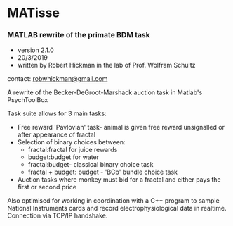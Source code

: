 # MATisse
### MATLAB rewrite of the primate BDM task

- version 2.1.0 
- 20/3/2019
- written by Robert Hickman in the lab of Prof. Wolfram Schultz

contact: robwhickman@gmail.com

A rewrite of the Becker-DeGroot-Marshack auction task in Matlab's PsychToolBox

Task suite allows for 3 main tasks:

- Free reward 'Pavlovian' task- animal is given free reward unsignalled or after appearance of fractal
- Selection of binary choices between:
  - fractal:fractal for juice rewards
  - budget:budget for water
  - fractal:budget- classical binary choice task
  - fractal + budget: budget - 'BCb' bundle choice task
- Auction tasks where monkey must bid for a fractal and either pays the first or second price

Also optimised for working in coordination with a C++ program to sample National Instruments cards and record electrophysiological data in realtime. Connection via TCP/IP handshake.

